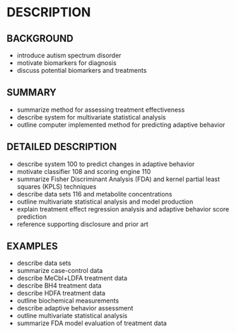 # DESCRIPTION

## BACKGROUND

- introduce autism spectrum disorder
- motivate biomarkers for diagnosis
- discuss potential biomarkers and treatments

## SUMMARY

- summarize method for assessing treatment effectiveness
- describe system for multivariate statistical analysis
- outline computer implemented method for predicting adaptive behavior

## DETAILED DESCRIPTION

- describe system 100 to predict changes in adaptive behavior
- motivate classifier 108 and scoring engine 110
- summarize Fisher Discriminant Analysis (FDA) and kernel partial least squares (KPLS) techniques
- describe data sets 116 and metabolite concentrations
- outline multivariate statistical analysis and model production
- explain treatment effect regression analysis and adaptive behavior score prediction
- reference supporting disclosure and prior art

## EXAMPLES

- describe data sets
- summarize case-control data
- describe MeCbl+LDFA treatment data
- describe BH4 treatment data
- describe HDFA treatment data
- outline biochemical measurements
- describe adaptive behavior assessment
- outline multivariate statistical analysis
- summarize FDA model evaluation of treatment data

